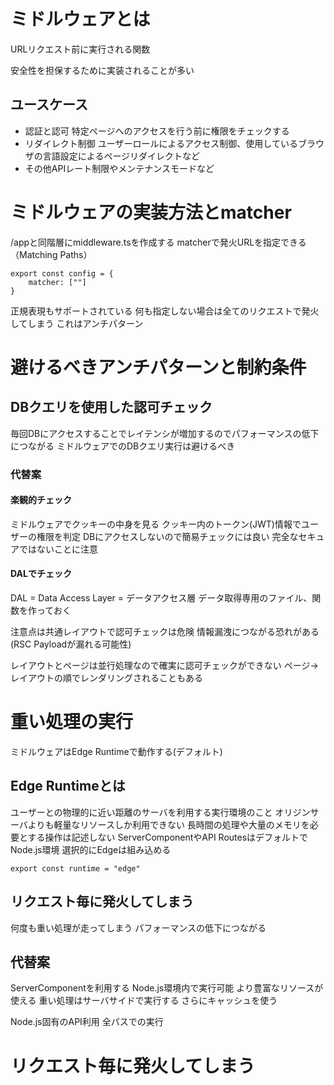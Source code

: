 # ミドルウェアとは
URLリクエスト前に実行される関数

安全性を担保するために実装されることが多い

## ユースケース

* 認証と認可 特定ページへのアクセスを行う前に権限をチェックする
* リダイレクト制御 ユーザーロールによるアクセス制御、使用しているブラウザの言語設定によるページリダイレクトなど
* その他APIレート制限やメンテナンスモードなど

# ミドルウェアの実装方法とmatcher
/appと同階層にmiddleware.tsを作成する
matcherで発火URLを指定できる（Matching Paths）

```
export const config = {
    matcher: [""]
}
```

正規表現もサポートされている
何も指定しない場合は全てのリクエストで発火してしまう
これはアンチパターン

# 避けるべきアンチパターンと制約条件
## DBクエリを使用した認可チェック
毎回DBにアクセスすることでレイテンシが増加するのでパフォーマンスの低下につながる
ミドルウェアでのDBクエリ実行は避けるべき
### 代替案
#### 楽観的チェック
ミドルウェアでクッキーの中身を見る
クッキー内のトークン(JWT)情報でユーザーの権限を判定
DBにアクセスしないので簡易チェックには良い
完全なセキュアではないことに注意
#### DALでチェック
DAL = Data Access Layer = データアクセス層
データ取得専用のファイル、関数を作っておく

注意点は共通レイアウトで認可チェックは危険
情報漏洩につながる恐れがある(RSC Payloadが漏れる可能性)

レイアウトとページは並行処理なので確実に認可チェックができない
ページ→レイアウトの順でレンダリングされることもある

# 重い処理の実行
ミドルウェアはEdge Runtimeで動作する(デフォルト)
## Edge Runtimeとは
ユーザーとの物理的に近い距離のサーバを利用する実行環境のこと
オリジンサーバよりも軽量なリソースしか利用できない
長時間の処理や大量のメモリを必要とする操作は記述しない
ServerComponentやAPI RoutesはデフォルトでNode.js環境
選択的にEdgeは組み込める

```
export const runtime = "edge"
```

## リクエスト毎に発火してしまう
何度も重い処理が走ってしまう
パフォーマンスの低下につながる

## 代替案
ServerComponentを利用する
Node.js環境内で実行可能
より豊富なリソースが使える
重い処理はサーバサイドで実行する
さらにキャッシュを使う

Node.js固有のAPI利用
全パスでの実行

# リクエスト毎に発火してしまう

